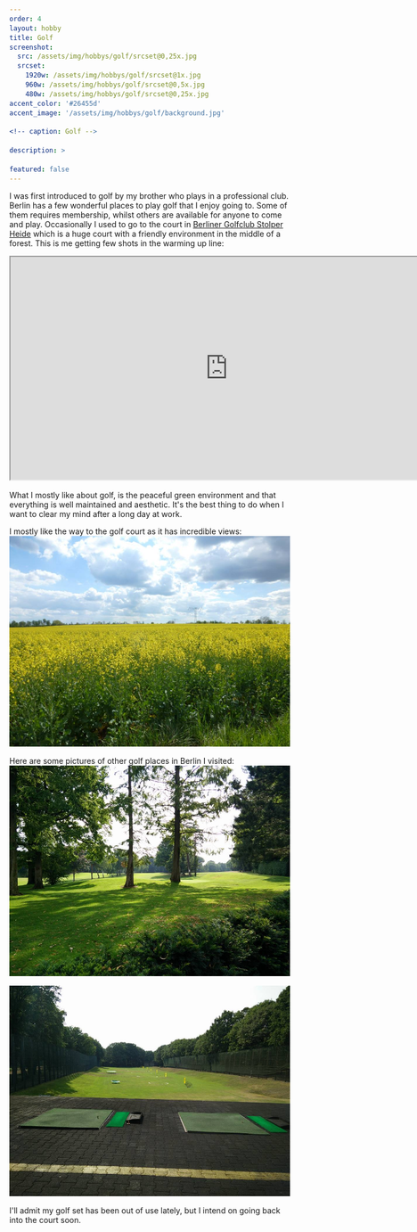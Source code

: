 ```yaml
---
order: 4
layout: hobby
title: Golf
screenshot:
  src: /assets/img/hobbys/golf/srcset@0,25x.jpg
  srcset:
    1920w: /assets/img/hobbys/golf/srcset@1x.jpg
    960w: /assets/img/hobbys/golf/srcset@0,5x.jpg
    480w: /assets/img/hobbys/golf/srcset@0,25x.jpg
accent_color: '#26455d'
accent_image: '/assets/img/hobbys/golf/background.jpg'

<!-- caption: Golf -->

description: >

featured: false
---
```



I was first introduced to golf by my brother who plays in a professional club. Berlin has a few wonderful places to play golf that I enjoy going to. Some of them requires membership, whilst others are available for anyone to come and play. Occasionally I used to go to the court in [Berliner Golfclub Stolper Heide](https://www.golfclub-stolperheide.de/startseite.html) which is a huge court with a friendly environment in the middle of a forest. This is me getting few shots in the warming up line:
<iframe src="https://player.vimeo.com/video/343940634"
        width="780" height="400"
        frameborder="1" allow="accelerometer; autoplay; encrypted-media; gyroscope; picture-in-picture"
        style="background: #000000;"
        allowfullscreen></iframe>

What I mostly like about golf, is the peaceful green environment and that everything is well maintained and aesthetic. It's the best thing to do when I want to clear my mind after a long day at work.

I mostly like the way to the golf court as it has incredible views:
![GolfView](/assets/img/hobbys/golf/on_the_way_to_golf.jpg)

Here are some pictures of other golf places in Berlin I visited:
![Golf1](/assets/img/hobbys/golf/golf1.jpg)

![Golf2](/assets/img/hobbys/golf/golf2.jpg)

I'll admit my golf set has been out of use lately, but I intend on going back into the court soon.
